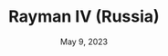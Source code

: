 ---
layout: gba
title: "Rayman IV (Russia)"
categories:
 - approved
 - gba
 - universal
 - safe
tags:
- rayman
- platforming
date: May 9, 2023
permalink: /games/rayman-ru/play/details
publisher: Ubisoft
id: rayman-ru
---